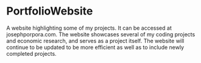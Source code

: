 # PortfolioWebsite
A website highlighting some of my projects. It can be accessed at josephporpora.com. The website showcases several of my coding projects and economic research, and serves as a project itself. The website will continue to be updated to be more efficient as well as to include newly completed projects.
